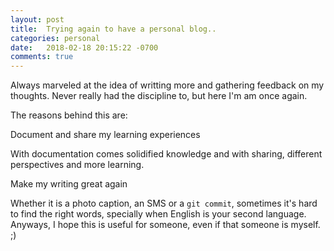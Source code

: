 ```yaml
---
layout: post
title:  Trying again to have a personal blog..
categories: personal
date:   2018-02-18 20:15:22 -0700
comments: true
---
```

<amp-img width="400" height="150" layout="responsive" alt="But I won't give up" src="https://raw.githubusercontent.com/guigacarvalho/guigacarvalho.github.io/master/assets/content/giphy.gif"></amp-img>

Always marveled at the idea of writting more and gathering feedback on my thoughts. Never really had the discipline to, but here I'm am once again. 

The reasons behind this are:

>
 Document and share my learning experiences

With documentation comes solidified knowledge and with sharing, different perspectives and more learning.

> 
 Make my writing great again

Whether it is a photo caption, an SMS or a `git commit`, sometimes it's hard to find the right words, specially when English is your second language. Anyways, I hope this is useful for someone, even if that someone is myself. ;)
